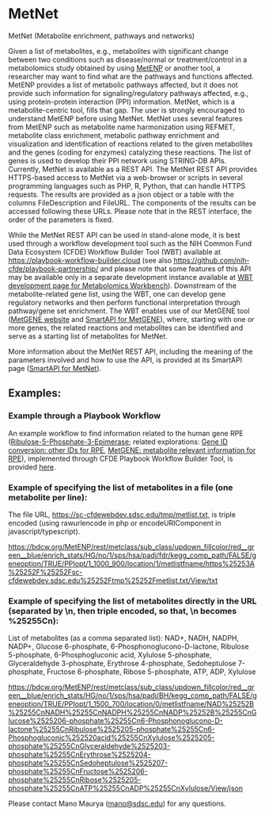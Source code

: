 # MetNet
MetNet (Metabolite enrichment, pathways and networks)

Given a list of metabolites, e.g., metabolites with significant change between two conditions such as disease/normal or treatment/control in a metabolomics study obtained by using <a href="https://github.com/metabolomicsworkbench/MetENP">MetENP</a> or another tool, a researcher may want to find what are the pathways and functions affected. MetENP provides a list of metabolic pathways affected, but it does not provide such information for signaling/regulatory pathways affected, e.g., using protein-protein interaction (PPI) information. MetNet, which is a metabolite-centric tool, fills that gap. The user is strongly encouraged to understand MetENP before using MetNet. MetNet uses several features from MetENP such as metabolite name harmonization using REFMET, metabolite class enrichment, metabolic pathway enrichment and visualization and identification of reactions related to the given metabolites and the genes (coding for enzymes) catalyzing these reactions. The list of genes is used to develop their PPI network using STRING-DB APIs. Currently, MetNet is available as a REST API. The MetNet REST API provides HTTPS-based access to MetNet via a web-browser or scripts in several programming languages such as PHP, R, Python, that can handle HTTPS requests. The results are provided as a json object or a table with the columns FileDescription and FileURL. The components of the results can be accessed following these URLs. Please note that in the REST interface, the order of the parameters is fixed.

While the MetNet REST API can be used in stand-alone mode, it is best used through a workflow development tool such as the NIH Common Fund Data Ecosystem (CFDE) Workflow Builder Tool (WBT) available at https://playbook-workflow-builder.cloud (see also https://github.com/nih-cfde/playbook-partnership/ and please note that some features of this API may be available only in a separate development instance available at <a href="https://github.com/metabolomicsworkbench/playbook-partnership/tree/playbook-partnership-mano-20221129">WBT development page for Metabolomics Workbench</a>). Downstream of the metabolite-related gene list, using the WBT, one can develop gene regulatory networks and then perform functional interpretation through pathway/gene set enrichment. The WBT enables use of our MetGENE tool (<a href="https://github.com/metabolomicsworkbench/MetGENE">MetGENE website</a> and <a href="https://smart-api.info/ui/342e4cec92030d74efd84b61650fb0ea">SmartAPI for MetGENE</a>), where, starting with one or more genes, the related reactions and metabolites can be identified and serve as a starting list of metabolites for MetNet. 

More information about the MetNet REST API, including the meaning of the parameters involved and how to use the API, is provided at its SmartAPI page (<a href="http://smart-api.info/registry?q=67cc0e21b6238472f6f1f00e6b7c32aa">SmartAPI for MetNet</a>).

## Examples:

### Example through a Playbook Workflow
An example workflow to find information related to the human gene RPE (<a href="https://www.genecards.org/cgi-bin/carddisp.pl?gene=RPE">Ribulose-5-Phosphate-3-Epimerase</a>; related explorations: <a href="https://bdcw.org/geneid/rest/species/hsa/GeneIDType/SYMBOL/GeneListStr/RPE/View/json">Gene ID conversion: other IDs for RPE</a>, <a href="https://bdcw.org/MetGENE/rest/summary/species/hsa/GeneIDType/SYMBOL/GeneInfoStr/RPE/anatomy/NA/disease/NA/phenotype/NA/viewType/json">MetGENE: metabolite relevant information for RPE</a>), implemented through CFDE Playbook Workflow Builder Tool, is provided <a href="https://bdcw.org/MW/docs/UseCase11_MW_RPE_Playbook.pdf">here</a>.

### Example of specifying the list of metabolites in a file (one metabolite per line):

The file URL, https://sc-cfdewebdev.sdsc.edu/tmp/metlist.txt, is triple encoded (using rawurlencode in php or encodeURIComponent in javascript/typescript).

https://bdcw.org/MetENP/rest/metclass/sub_class/updown_fillcolor/red__green__blue/enrich_stats/HG/no/1/sps/hsa/padj/fdr/kegg_comp_path/FALSE/geneoption/TRUE/PPIopt/1_1000_900/location/1/metlistfname/https%25253A%25252F%25252Fsc-cfdewebdev.sdsc.edu%25252Ftmp%25252Fmetlist.txt/View/txt

### Example of specifying the list of metabolites directly in the URL (separated by \n, then triple encoded, so that, \n becomes %25255Cn):
List of metabolites (as a comma separated list):
NAD+, NADH, NADPH, NADP+, Glucose 6-phosphate, 6-Phosphonoglucono-D-lactone, Ribulose 5-phosphate, 6-Phosphogluconic acid, Xylulose 5-phosphate, Glyceraldehyde 3-phosphate, Erythrose 4-phosphate, 
Sedoheptulose 7-phosphate, Fructose 6-phosphate, Ribose 5-phosphate, ATP, ADP, Xylulose

https://bdcw.org/MetENP/rest/metclass/sub_class/updown_fillcolor/red__green__blue/enrich_stats/HG/no/1/sps/hsa/padj/BH/kegg_comp_path/FALSE/geneoption/TRUE/PPIopt/1_1500_700/location/0/metlistfname/NAD%25252B%25255CnNADH%25255CnNADPH%25255CnNADP%25252B%25255CnGlucose%2525206-phosphate%25255Cn6-Phosphonoglucono-D-lactone%25255CnRibulose%2525205-phosphate%25255Cn6-Phosphogluconic%252520acid%25255CnXylulose%2525205-phosphate%25255CnGlyceraldehyde%2525203-phosphate%25255CnErythrose%2525204-phosphate%25255CnSedoheptulose%2525207-phosphate%25255CnFructose%2525206-phosphate%25255CnRibose%2525205-phosphate%25255CnATP%25255CnADP%25255CnXylulose/View/json

Please contact Mano Maurya (mano@sdsc.edu) for any questions.
